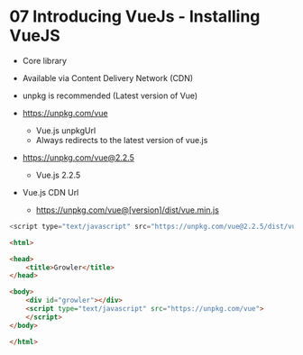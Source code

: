 # 07 Introducing VueJs - Installing VueJS

- Core library
- Available via Content Delivery Network (CDN)
- unpkg is recommended (Latest version of Vue)

- https://unpkg.com/vue
	- Vue.js unpkgUrl
	-	Always redirects to the latest version of vue.js

- https://unpkg.com/vue@2.2.5
	- Vue.js 2.2.5

- Vue.js CDN Url
	- https://unpkg.com/vue@[version]/dist/vue.min.js

```javascript
<script type="text/javascript" src="https://unpkg.com/vue@2.2.5/dist/vue.min.js"> </script>
```

```html
<html>

<head>
    <title>Growler</title>
</head>

<body>
    <div id="growler"></div>
    <script type="text/javascript" src="https://unpkg.com/vue">
    </script>
</body>

</html>

```
